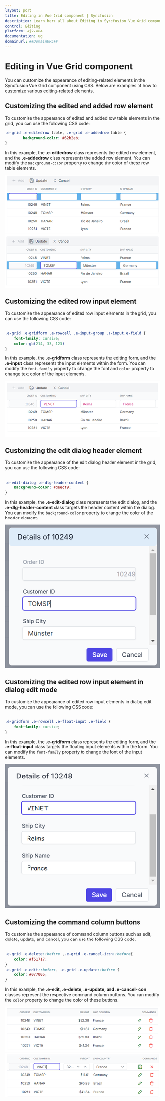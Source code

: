 ```yaml
---
layout: post
title: Editing in Vue Grid component | Syncfusion
description: Learn here all about Editing in Syncfusion Vue Grid component of Syncfusion Essential JS 2 and more.
control: Editing 
platform: ej2-vue
documentation: ug
domainurl: ##DomainURL##
---
```


# Editing in Vue Grid component

You can customize the appearance of editing-related elements in the Syncfusion Vue Grid component using CSS. Below are examples of how to customize various editing-related elements.

## Customizing the edited and added row element

To customize the appearance of edited and added row table elements in the grid, you can use the following CSS code:

```css
.e-grid .e-editedrow table, .e-grid .e-addedrow table {
	    background-color: #62b2eb;
}
```
In this example, the .**e-editedrow** class represents the edited row element, and the **.e-addedrow** class represents the added row element. You can modify the `background-color` property to change the color of these row table elements.

![Customizing the added row element](../images/edited-added-row-element.png)
![Customizing the edited row element](../images/edited-added-row-element-2.png)

## Customizing the edited row input element

To customize the appearance of edited row input elements in the grid, you can use the following CSS code:

```css

.e-grid .e-gridform .e-rowcell .e-input-group .e-input.e-field {
    font-family: cursive;
    color:rgb(214, 33, 123)
}

```
In this example, the **.e-gridform** class represents the editing form, and the **.e-input** class represents the input elements within the form. You can modify the `font-family` property to change the font and `color` property  to change text color of the input elements.

![Customizing the edited and added row element](../images/edited-row-input-element.png)

## Customizing the edit dialog header element

To customize the appearance of the edit dialog header element in the grid, you can use the following CSS code:

```css

.e-edit-dialog .e-dlg-header-content {
    background-color: #deecf9;
}

```
In this example, the **.e-edit-dialog** class represents the edit dialog, and the **.e-dlg-header-content** class targets the header content within the dialog. You can modify the `background-color` property to change the color of the header element.

![Customizing the edit dialog header element](../images/edit-dialog-header-element.png)

## Customizing the edited row input element in dialog edit mode

To customize the appearance of edited row input elements in dialog edit mode, you can use the following CSS code:

```css

.e-gridform .e-rowcell .e-float-input .e-field {
    font-family: cursive;
}

```
In this example, the **.e-gridform** class represents the editing form, and the **.e-float-input** class targets the floating input elements within the form. You can modify the `font-family` property to change the font of the input elements.

![Customizing the edited row input element in dialog](../images/edited-row-input-element-in-dialog.png)

## Customizing the command column buttons

To customize the appearance of command column buttons such as edit, delete, update, and cancel, you can use the following CSS code:

```css

.e-grid .e-delete::before ,.e-grid .e-cancel-icon::before{
    color: #f51717;
}
.e-grid .e-edit::before, .e-grid .e-update::before {
    color: #077005;
}

```
In this example, the **.e-edit, .e-delete, .e-update, and .e-cancel-icon** classes represent the respective command column buttons. You can modify the `color` property to change the color of these buttons.

![Customize command column button](../images/commandbutton-1.png)
![Customize command column button](../images/commandbutton-2.png)